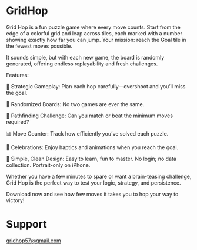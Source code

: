 # GridHop

Grid Hop is a fun puzzle game where every move counts. Start from the edge of a colorful grid and leap across tiles, each marked with a number showing exactly how far you can jump. Your mission: reach the Goal tile in the fewest moves possible.

It sounds simple, but with each new game, the board is randomly generated, offering endless replayability and fresh challenges.

Features:

🎯 Strategic Gameplay: Plan each hop carefully—overshoot and you’ll miss the goal.

🔀 Randomized Boards: No two games are ever the same.

🧠 Pathfinding Challenge: Can you match or beat the minimum moves required?

📊 Move Counter: Track how efficiently you’ve solved each puzzle.

🎉 Celebrations: Enjoy haptics and animations when you reach the goal.

📱 Simple, Clean Design: Easy to learn, fun to master. No login; no data collection. Portrait-only on iPhone.

Whether you have a few minutes to spare or want a brain-teasing challenge, Grid Hop is the perfect way to test your logic, strategy, and persistence.

Download now and see how few moves it takes you to hop your way to victory!

# Support 
gridhop57@gmail.com
